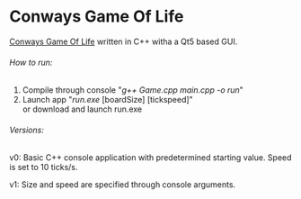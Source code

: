 # Conways Game Of Life
[Conways Game Of Life](https://en.wikipedia.org/wiki/Conway%27s_Game_of_Life#Examples_of_patterns) written in C++ witha a Qt5 based GUI.

###### How to run:
1) Compile through console "*g++ Game.cpp main.cpp -o run*"
2) Launch app "*run.exe* [boardSize] [tickspeed]"  
or download and launch run.exe 

###### Versions:

v0: Basic C++ console application with predetermined starting value. Speed is set to 10 ticks/s.

v1: Size and speed are specified through console arguments.

